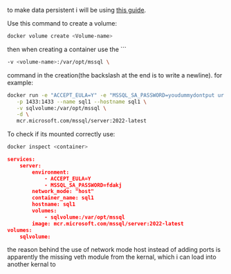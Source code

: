 to make data persistent i will be using [this guide](https://learn.microsoft.com/en-us/sql/linux/sql-server-linux-docker-container-configure?view=sql-server-ver16&pivots=cs1-bash#persist).

Use this command to create a volume:
```bash
docker volume create <Volume-name>
```

then when creating a container use the ```
```bash
-v <volume-name>:/var/opt/mssql \
```
 command in the creation(the backslash at the end is to write a newline).
for example:
```bash
docker run -e "ACCEPT_EULA=Y" -e "MSSQL_SA_PASSWORD=youdummydontput ur password inside ur notes" \
   -p 1433:1433 --name sql1 --hostname sql1 \
   -v sqlvolume:/var/opt/mssql \
   -d \
   mcr.microsoft.com/mssql/server:2022-latest
```
To check if its mounted correctly use:
```bash
docker inspect <container>
```

```json
services:
    server:
        environment:
            - ACCEPT_EULA=Y
            - MSSQL_SA_PASSWORD=fdakj
        network_mode: "host"
        container_name: sql1
        hostname: sql1
        volumes:
            - sqlvolume:/var/opt/mssql
        image: mcr.microsoft.com/mssql/server:2022-latest
volumes:
    sqlvolume:

```
the reason behind the use of network mode host instead of adding ports is apparently the missing veth module from the kernal, which i can load into another kernal to 